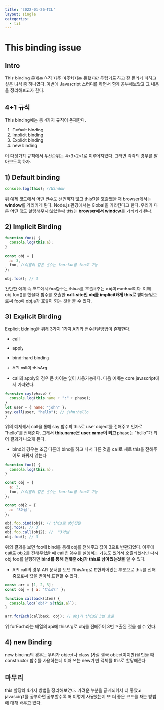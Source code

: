 ```yaml
---
title: '2022-01-26-TIL'
layout: single
categories:
  - til
---
```


# This binding issue

## Intro

This binding 문제는 아직 자주 마주치지는 못했지만 두렵기도 하고 잘 몰라서 피하고 싶은 녀석 중 하나였다. 이번에 Javascript 스터디를 하면서 함께 공부해보았고 그 내용을 정리해보고자 한다.

## 4+1 규칙

This binding에는 총 4가지 규칙이 존재한다.

1. Default binding
2. Implicit binding
3. Explicit binding
4. new binding

이 다섯가지 규칙에서 우선순위는 4>3>2>1로 이루어져있다. 그러면 각각의 경우를 알아보도록 하자.

## 1) Default binding

```javascript
console.log(this); //Window
```

위 예제 코드에서 어떤 변수도 선언하지 않고 this만을 호출했을 때 browser에서는 **window**를 가리키게 된다.
Node.js 환경에서는 Global을 가리킨다고 한다. 우리가 다른 어떤 것도 할당해주지 않았을때 this는 **browser에서 window**를 가리키게 된다.

## 2) Implicit Binding

```javascript
function foo() {
  console.log(this.a);
}

const obj = {
  a: 3,
  foo, //이름이 같은 변수는 foo:foo를 foo로 가능
};

obj.foo(); // 3
```

간단한 예제 속 코드에서 foo함수는 this.a를 호출해주는 obj의 method이다. 이때 obj.foo()를 했을때 함수를 호출한 **call-site인 obj를 implicit하게 this로** 받아들임으로써
foo에 obj.a가 호출이 되는 것을 볼 수 있다.

## 3) Explicit Binding

Explicit bidning을 위해 3가지 1가지 API와 변수전달방법이 존재한다.

- call
- apply
- bind: hard binding
- API call의 thisArg

- call과 apply의 경우 큰 차이는 없이 사용가능하다. 다음 예제는 core javascript에서 가져왔다.

```javascript
function say(phase) {
  console.log(this.name + ":" + phase);
}
let user = { name: "john" };
say.call(user, "hello"); // john:hello
}

```

위의 예제에서 call을 통해 say 함수의 this로 user object를 전해주고 인자로 "hello"를 전해준다.
그래서 **this.name은 user.name이 되고** phase는 "hello"가 되어 결과가 나오게 된다.

- bind의 경우는 조금 다른데 bind를 하고 나서 다른 것을 call로 새로 this를 전해주어도 바뀌지 않는다.

```javascript
function foo() {
  console.log(this.a);
}

const obj = {
  a: 3,
  foo, //이름이 같은 변수는 foo:foo를 foo로 가능
};

const obj2 = {
  a: '3아님',
};

obj.foo.bind(obj); // this로 obj전달
obj.foo(); // 3
obj.foo.call(obj2); //  "3아님"
obj.foo(); // 3
```

위의 결과를 보면 foo에 bind를 통해 obj를 전해주고 값이 3으로 반환되었다. 이후에 call로 obj2를 전해주었을 때 call은 함수를 실행하는 기능도 있어서 호출되었지만
다시 obj.foo를 실행하면 **bind를 통해 전해준 obj가 this로 남아있는것을** 알 수 있다.

- API call의 경우 API 문서를 보면 ?thisArg로 표현되어있는 부분으로 this를 전해줌으로써 값을 받아서 표현할 수 있다.

```javascript
const arr = [1, 2, 3];
const obj = { a: 'this임' };

function callback(item) {
  console.log(`obj가 ${this.a}`);
}

arr.forEach(callback, obj); // obj가 this임 3번 호출
```

위 forEach라는 배열의 api에 thisArg로 obj를 전해주어 3번 호출된 것을 볼 수 있다.

## 4) new Binding

new binding의 경우는 우리가 object나 class (사실 결국 object이지만)을 만들 때 constructor 함수를 사용하는데 이때 쓰는 new가 빈 객체를 this로 할당해준다

## 마무리

this 할당의 4가지 방법을 정리해보았다. 가려운 부분을 긁게되어서 더 좋았고 javascirpt를 공부하면 공부할수록 왜 이렇게 사용했는지 또 더 좋은 코드를 짜는 방법에 대해 배우고 있다.
